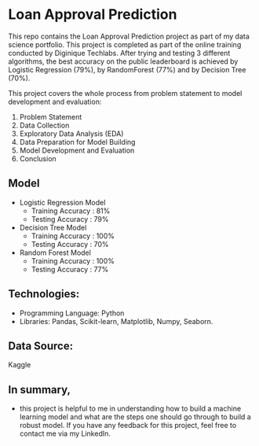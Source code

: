 # Loan Approval Prediction

This repo contains the Loan Approval Prediction project as part of my data science portfolio. This project is completed as part of the online training conducted by Diginique Techlabs. After trying and testing 3 different algorithms, the best accuracy on the public leaderboard is achieved by Logistic Regression (79%), by RandomForest (77%) and by Decision Tree (70%).

This project covers the whole process from problem statement to model development and evaluation:
1.	Problem Statement
2.  Data Collection
3.	Exploratory Data Analysis (EDA)
4.	Data Preparation for Model Building
5.	Model Development and Evaluation
6.	Conclusion


## Model
- Logistic Regression Model
  - Training Accuracy : 81%
  - Testing Accuracy : 79%
- Decision Tree Model
  - Training Accuracy : 100%
  - Testing Accuracy : 70%
- Random Forest Model
  - Training Accuracy : 100%
  - Testing Accuracy : 77%
## Technologies:
  - Programming Language: Python
  - Libraries: Pandas, Scikit-learn, Matplotlib, Numpy, Seaborn.  
## Data Source: 
  Kaggle

## In summary, 
  - this project is helpful to me in understanding how to build a machine learning model and what are the steps one should go through to     build a robust model. If you have any feedback for this project, feel free to contact me via my LinkedIn.




